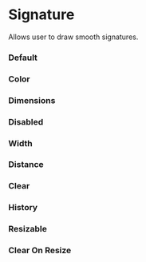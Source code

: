 # Signature

Allows user to draw smooth signatures.

<Playground />

<Usage />

<Api />

<GlobalConfig />

<Examples />

### Default

<Example value="default" />

### Color

<Example value="color" />

### Dimensions

<Example value="dimensions" />

### Disabled

<Example value="disabled" />

### Width

<Example value="width" />

### Distance

<Example value="distance" />

### Clear

<Example value="clear" />

### History

<Example value="history" />

### Resizable

<Example value="resizable" />

### Clear On Resize

<Example value="clear-on-resize" />

<Checklist 
    accessibility={false}
    bidirectionality={false}
    cssParts={false}
    cssVariables={false}
    documentation={false}
    examples={false}
    events={false}
    keyboard={false}
    methods={false}
    playground={false}
    properties={false}
    skeleton={false}
    slots={false}
/>

<LastModified />
